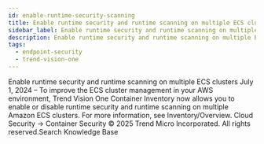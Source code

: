 ```yaml
---
id: enable-runtime-security-scanning
title: Enable runtime security and runtime scanning on multiple ECS clusters
sidebar_label: Enable runtime security and runtime scanning on multiple ECS clusters
description: Enable runtime security and runtime scanning on multiple ECS clusters
tags:
  - endpoint-security
  - trend-vision-one
---
```


 Enable runtime security and runtime scanning on multiple ECS clusters July 1, 2024 – To improve the ECS cluster management in your AWS environment, Trend Vision One Container Inventory now allows you to enable or disable runtime security and runtime scanning on multiple Amazon ECS clusters. For more information, see Inventory/Overview. Cloud Security → Container Security © 2025 Trend Micro Incorporated. All rights reserved.Search Knowledge Base